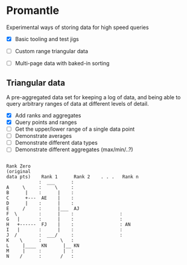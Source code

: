 # Promantle
Experimental ways of storing data for high speed queries

* [x] Basic tooling and test jigs
* [ ] Custom range triangular data
* [ ] Multi-page data with baked-in sorting


## Triangular data

A pre-aggregated data set for keeping a log of data, and being able to query arbitrary
ranges of data at different levels of detail.

* [x] Add ranks and aggregates
* [x] Query points and ranges
* [ ] Get the upper/lower range of a single data point
* [ ] Demonstrate averages
* [ ] Demonstrate different data types
* [ ] Demonstrate different aggregates (max/min/..?)

```

Rank Zero
(original
data pts)    Rank 1      Rank 2    . . .   Rank n
            :  ___      :
A     \     :     \     :
B      |    :      |    :
C      +---  AE    |    :
D      |    :      |    :
E     /     :      |___  AJ
F  \        :      |    :                 :
G   |       :      |    :                 :
H   +------  FJ    |    :                 : AN
I   |       :      |    :                 :
J  /        :  ___/     :                 :
K    \      :       \   :
L     |____  KN      |__ KN
M     |     :        |  :
N    /      :       /   :

```